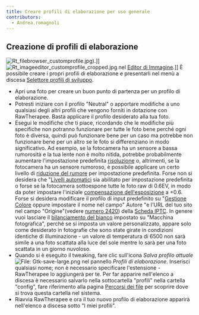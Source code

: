 ```yaml
---
title: Creare profili di elaborazione per uso generale
contributors:
  - Andrea.romagnoli
---
```


## Creazione di profili di elaborazione

![](Rt_filebrowser_customprofile.jpg "Rt_filebrowser_customprofile.jpg")).\]\]
![](Rt_imageeditor_customprofile_cropped.jpg "Rt_imageeditor_customprofile_cropped.jpg")
nel [Editor di Immagine](The_Image_Editor_Tab.md).\]\] È
possibile creare i propri profili di elaborazione e presentarli nel menù
a discesa [Selettore profili di
sviluppo](The_Image_Editor_Tab#Processing_Profile_Selector.md).

- Apri una foto per creare un buon punto di partenza per un profilo di
  elaborazione.
- Potresti iniziare con il profilo "Neutral" o apportare modifiche a uno
  qualsiasi degli altri profili che vengono forniti in dotazione con
  RawTherapee. Basta applicare il profilo desiderato alla tua foto.
- Esegui le modifiche che ti piace, ricordando che le modifiche più
  specifiche non potranno funzionare per tutte le foto bene perché ogni
  foto è diversa, quindi può funzionare bene per un caso ma potrebbe non
  funzionare bene per un altro se le foto si differenziano in modo
  significativo. Ad esempio, se la fotocamera ha un sensore a bassa
  rumorosità e la tua lente non è molto nitida, potrebbe probabilmente
  aumentare l'impostazione predefinita
  [risoluzione](Sharpening.md) o, altrimenti, se la fotocamera
  ha un sensore rumoroso, è possibile applicare un certo livello di
  [riduzione del rumore](Noise_Reduction.md) per impostazione
  predefinita. Forse non si desidera che "[Livelli
  automatici](Exposure_#_Auto_Levels.md) sia abilitato per
  impostazione predefinita o forse se la fotocamera sottoespone tutte le
  foto raw di 0.6EV, in modo da poter impostare l'iniziale
  [compensazione
  dell'esposizione](Exposure_#_Exposure_Compensation.md) a +0.6.
  Forse si desidera modificare il profilo di input predefinito su
  "[Gestione Colore](Color_Management#Custom.md) oppure
  impostare il nome nel campo" Autore "e l'URL del tuo sito nel campo
  "Origine"(vedere [numero
  2420](https://code.google.com/p/rawtherapee/issues/detail?id=2420))
  della [Scheda IPTC](IPTC_Tab.md). In genere vuoi lasciare il
  [bilanciamento del bianco](White_Balance.md) impostato su
  "Macchina fotografica", perché se si imposta un valore personalizzato,
  appare solo come desiderato in fotografie che sono state girate in
  condizioni identiche di illuminazione - un valore di temperatura di
  6500 non sarà simile a una foto scattata alla luce del sole mentre lo
  sarà per una foto scattata in un giorno nuvoloso.
- Quando si è eseguito il tweaking, fare clic sull'icona *Salva profilo
  attuale* ![File:
  Gtk-save-large.png](_Gtk-save-large.png "File: Gtk-save-large.png")
  nel pannello *Profili di elaborazione*. Inserisci qualsiasi nome; non
  è necessario specificare l'estensione - RawTherapee lo aggiungerà per
  te. Per far apparire nell'elenco a discesa è necessario salvarlo nella
  sottocartella "profili" nella cartella "config", fare riferimento alla
  pagina [Percorsi dei file](File_Paths.md) per scoprire dove si
  trova questa cartella nel sistema.
- Riavvia RawTherapee e ora il tuo nuovo profilo di elaborazione
  apparirà nell'elenco a discesa sotto "I miei profili".

  
